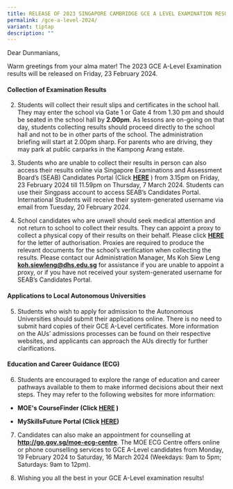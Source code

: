 ```yaml
---
title: RELEASE OF 2023 SINGAPORE CAMBRIDGE GCE A LEVEL EXAMINATION RESULTS
permalink: /gce-a-level-2024/
variant: tiptap
description: ""
---
```

<p>Dear Dunmanians,</p>
<p>Warm greetings from your alma mater! The 2023 GCE A-Level Examination
results will be released on Friday, 23 February 2024.</p>
<h4><strong>Collection of Examination Results</strong></h4>
<ol start="2" data-tight="true" class="tight">
<li>
<p>Students will collect their result slips and certificates in the school
hall. They may enter the school via Gate 1 or Gate 4 from 1.30 pm and should
be seated in the school hall by <strong>2.00pm</strong>. As lessons are
on-going on that day, students collecting results should proceed directly
to the school hall and not to be in other parts of the school. The administration
briefing will start at 2.00pm sharp. For parents who are driving, they
may park at public carparks in the Kampong Arang estate.</p>
<p></p>
</li>
<li>
<p>Students who are unable to collect their results in person can also access
their results online via Singapore Examinations and Assessment Board’s
(SEAB) Candidates Portal (Click <strong><a href="https://www.seab.gov.sg" rel="noopener noreferrer nofollow" target="_blank">HERE</a></strong> )
from 3.15pm on Friday, 23 February 2024 till 11.59pm on Thursday, 7 March
2024. Students can use their Singpass account to access SEAB’s Candidates
Portal. International Students will receive their system-generated username
via email from Tuesday, 20 February 2024.</p>
<p></p>
</li>
<li>
<p>School candidates who are unwell should seek medical attention and not
return to school to collect their results. They can appoint a proxy to
collect a physical copy of their results on their behalf. Please click <strong><a href="/files/Letter_of_authorisation_for_collection_of_documents_for_A_level_exam.pdf" rel="noopener noreferrer nofollow" target="_blank">HERE</a></strong> for
the letter of authorisation. Proxies are required to produce the relevant
documents for the school’s verification when collecting the results. Please
contact our Administration Manager, Ms Koh Siew Leng <strong><a href="mailto:koh.siewleng@dhs.edu.sg" rel="noopener noreferrer nofollow" target="_blank">koh.siewleng@dhs.edu.sg</a></strong> for
assistance if you are unable to appoint a proxy, or if you have not received
your system-generated username for SEAB’s Candidates Portal.</p>
<p></p>
</li>
</ol>
<h4><strong>Applications to Local Autonomous Universities</strong></h4>
<ol start="5" data-tight="true" class="tight">
<li>
<p>Students who wish to apply for admission to the Autonomous Universities
should submit their applications online. There is no need to submit hard
copies of their GCE A-Level certificates. More information on the AUs’
admissions processes can be found on their respective websites, and applicants
can approach the AUs directly for further clarifications.</p>
</li>
</ol>
<h4><strong>Education and Career Guidance (ECG)</strong></h4>
<ol start="6" data-tight="true" class="tight">
<li>
<p>Students are encouraged to explore the range of education and career pathways
available to them to make informed decisions about their next steps. They
may refer to the following websites for more information:</p>
</li>
</ol>
<p></p>
<ul data-tight="true" class="tight">
<li>
<p><strong>MOE's CourseFinder (Click <a href="https://www.moe.gov.sg/coursefinder" rel="noopener noreferrer nofollow" target="_blank">HERE</a> )</strong>
</p>
</li>
<li>
<p><strong>MySkillsFuture Portal (Click <a href="https://go.gov.sg/mysfpreu" rel="noopener noreferrer nofollow" target="_blank">HERE</a>)</strong>
</p>
</li>
</ul>
<p></p>
<ol start="7" data-tight="true" class="tight">
<li>
<p>Candidates can also make an appointment for counselling at <strong><a href="http://go.gov.sg/moe-ecg-centre" rel="noopener noreferrer nofollow" target="_blank">http://go.gov.sg/moe-ecg-centre</a></strong>.
The MOE ECG Centre offers online or phone counselling services to GCE A-Level
candidates from Monday, 19 February 2024 to Saturday, 16 March 2024 (Weekdays:
9am to 5pm; Saturdays: 9am to 12pm).</p>
<p></p>
</li>
<li>
<p>Wishing you all the best in your GCE A-Level examination results!</p>
</li>
</ol>
<p></p>